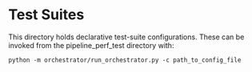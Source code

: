 # Test Suites

This directory holds declarative test-suite configurations. These can
be invoked from the pipeline_perf_test directory with:

```shell
python -m orchestrator/run_orchestrator.py -c path_to_config_file
```
